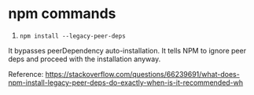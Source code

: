# npm commands

1. `npm install --legacy-peer-deps`

It bypasses peerDependency auto-installation. It tells NPM to ignore peer deps and proceed with the installation anyway.

Reference: https://stackoverflow.com/questions/66239691/what-does-npm-install-legacy-peer-deps-do-exactly-when-is-it-recommended-wh